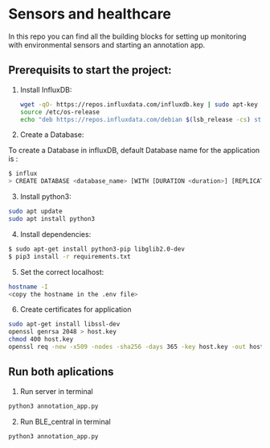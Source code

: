 # Sensors and healthcare

In this repo you can find all the building blocks for setting up monitoring with environmental sensors and starting an annotation app. 

## Prerequisits to start the project:

1. Install InfluxDB:

    ```sh
    wget -qO- https://repos.influxdata.com/influxdb.key | sudo apt-key add -
    source /etc/os-release
    echo "deb https://repos.influxdata.com/debian $(lsb_release -cs) stable" | sudo tee /etc/apt/sources.list.d/influxdb.list
    ```
2. Create a Database:

To create a Database in influxDB, default Database name for the application is <db1>:
```sh
$ influx
> CREATE DATABASE <database_name> [WITH [DURATION <duration>] [REPLICATION <n>] [SHARD DURATION <duration>] [NAME <retention-policy-name>]]
```
3. Install python3:
```sh
sudo apt update
sudo apt install python3
```
4. Install dependencies:
```sh
$ sudo apt-get install python3-pip libglib2.0-dev
$ pip3 install -r requirements.txt
```
5. Set the correct localhost:
```sh
hostname -I
<copy the hostname in the .env file>
```
6. Create certificates for application
```sh
sudo apt-get install libssl-dev
openssl genrsa 2048 > host.key
chmod 400 host.key
openssl req -new -x509 -nodes -sha256 -days 365 -key host.key -out host.cert
```

## Run both aplications

1. Run server in terminal
```sh
python3 annotation_app.py
```
2. Run BLE_central in terminal
```sh
python3 annotation_app.py
```


